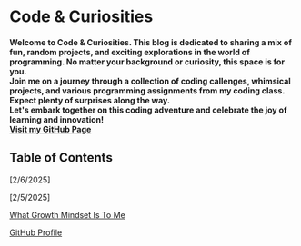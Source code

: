 # **Code & Curiosities**

#### Welcome to Code & Curiosities. This blog is dedicated to sharing a mix of fun, random projects, and exciting explorations in the world of programming. No matter your background or curiosity, this space is for you. <br> Join me on a journey through a collection of coding callenges, whimsical projects, and various programming assignments from my coding class. Expect plenty of surprises along the way. <br> Let's embark together on this coding adventure and celebrate the joy of learning and innovation! <br> [Visit my GitHub Page](https://github.com/kadariusclemons)

## Table of Contents

[2/6/2025]

[2/5/2025]

[What Growth Mindset Is To Me](Portfolio/growthmindset.md)

[GitHub Profile](https://github.com/kadariusclemons)
